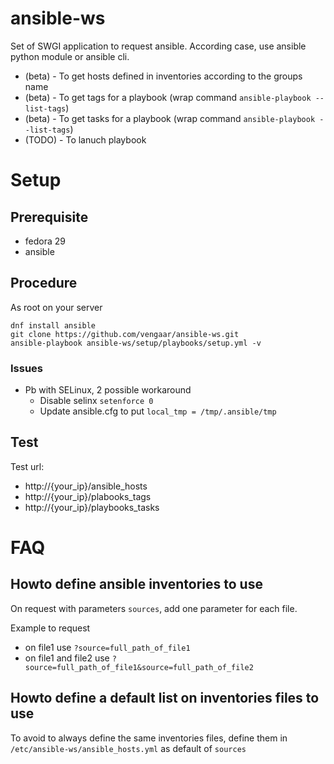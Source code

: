 # ansible-ws

Set of SWGI application to request ansible.
According case, use ansible python module or ansible cli.

* (beta) - To get hosts defined in inventories according to the groups name
* (beta) - To get tags for a playbook (wrap command `ansible-playbook --list-tags`) 
* (beta) - To get tasks for a playbook (wrap command `ansible-playbook --list-tags`)
* (TODO) - To lanuch playbook


# Setup

## Prerequisite

* fedora 29
* ansible

## Procedure
As root on your server

~~~~
dnf install ansible
git clone https://github.com/vengaar/ansible-ws.git
ansible-playbook ansible-ws/setup/playbooks/setup.yml -v
~~~~

### Issues

* Pb with SELinux, 2 possible workaround 
   * Disable selinx `setenforce 0`
   * Update ansible.cfg to put `local_tmp = /tmp/.ansible/tmp`

## Test
Test url:

* http://{your_ip}/ansible_hosts
* http://{your_ip}/plabooks_tags
* http://{your_ip}/playbooks_tasks

# FAQ

## Howto define ansible inventories to use

On request with parameters `sources`, add one parameter for each file.

Example to request

* on file1 use `?source=full_path_of_file1`
* on file1 and file2 use `?source=full_path_of_file1&source=full_path_of_file2`

## Howto define a default list on inventories files to use

To avoid to always define the same inventories files, define them in `/etc/ansible-ws/ansible_hosts.yml` as default of `sources`


<!--

ansible-playbook /home/liftree/ansible-ws/setup/playbooks/setup.yml -v -e '{ "git_update": false, "wsgi_user": "liftree"}'

-->
